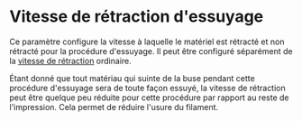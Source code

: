 Vitesse de rétraction d'essuyage
====
Ce paramètre configure la vitesse à laquelle le matériel est rétracté et non rétracté pour la procédure d'essuyage. Il peut être configuré séparément de la [vitesse de rétraction](../travel/retraction_speed.md) ordinaire.

Étant donné que tout matériau qui suinte de la buse pendant cette procédure d'essuyage sera de toute façon essuyé, la vitesse de rétraction peut être quelque peu réduite pour cette procédure par rapport au reste de l'impression. Cela permet de réduire l'usure du filament.
